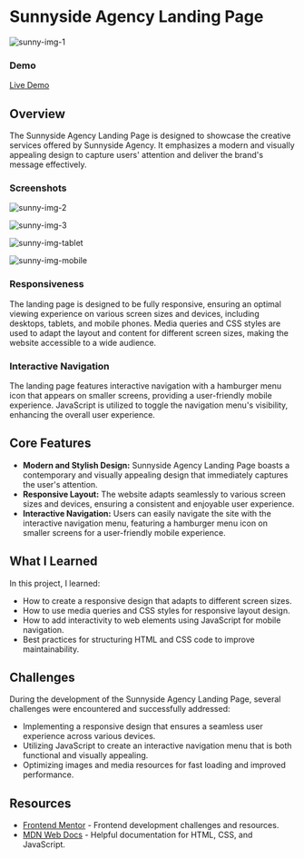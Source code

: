 # Sunnyside Agency Landing Page

![sunny-img-1](https://github.com/Sab-Mos/Sunnyside-agency-landing-page/assets/131381168/cf3f9482-e69e-4b40-9d2f-90d02c7aebd3)

### Demo
[Live Demo](https://651e8fc22d5b270444471aaf--hilarious-dolphin-4f7d71.netlify.app/)

## Overview

The Sunnyside Agency Landing Page is designed to showcase the creative services offered by Sunnyside Agency. It emphasizes a modern and visually appealing design to capture users' attention and deliver the brand's message effectively.

### Screenshots

![sunny-img-2](https://github.com/Sab-Mos/Sunnyside-agency-landing-page/assets/131381168/c360b7da-c805-4dba-9a77-10e05ce2dc02)

![sunny-img-3](https://github.com/Sab-Mos/Sunnyside-agency-landing-page/assets/131381168/7a2e1222-a5a6-499f-9557-03714bb2a65c)

![sunny-img-tablet](https://github.com/Sab-Mos/Sunnyside-agency-landing-page/assets/131381168/7ae2382d-01ae-4ee2-ba4a-6d44b422efb0)

![sunny-img-mobile](https://github.com/Sab-Mos/Sunnyside-agency-landing-page/assets/131381168/b5964e6d-65b7-48ac-8597-25784d3eff71)

### Responsiveness

The landing page is designed to be fully responsive, ensuring an optimal viewing experience on various screen sizes and devices, including desktops, tablets, and mobile phones. Media queries and CSS styles are used to adapt the layout and content for different screen sizes, making the website accessible to a wide audience.

### Interactive Navigation

The landing page features interactive navigation with a hamburger menu icon that appears on smaller screens, providing a user-friendly mobile experience. JavaScript is utilized to toggle the navigation menu's visibility, enhancing the overall user experience.

## Core Features

- **Modern and Stylish Design:** Sunnyside Agency Landing Page boasts a contemporary and visually appealing design that immediately captures the user's attention.
- **Responsive Layout:** The website adapts seamlessly to various screen sizes and devices, ensuring a consistent and enjoyable user experience.
- **Interactive Navigation:** Users can easily navigate the site with the interactive navigation menu, featuring a hamburger menu icon on smaller screens for a user-friendly mobile experience.

## What I Learned

In this project, I learned:

- How to create a responsive design that adapts to different screen sizes.
- How to use media queries and CSS styles for responsive layout design.
- How to add interactivity to web elements using JavaScript for mobile navigation.
- Best practices for structuring HTML and CSS code to improve maintainability.

## Challenges

During the development of the Sunnyside Agency Landing Page, several challenges were encountered and successfully addressed:

- Implementing a responsive design that ensures a seamless user experience across various devices.
- Utilizing JavaScript to create an interactive navigation menu that is both functional and visually appealing.
- Optimizing images and media resources for fast loading and improved performance.

## Resources

- [Frontend Mentor](https://www.frontendmentor.io) - Frontend development challenges and resources.
- [MDN Web Docs](https://developer.mozilla.org) - Helpful documentation for HTML, CSS, and JavaScript.
